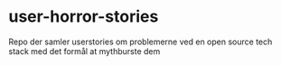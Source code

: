 # user-horror-stories
Repo der samler userstories om problemerne ved en open source tech stack med det formål at mythburste dem
